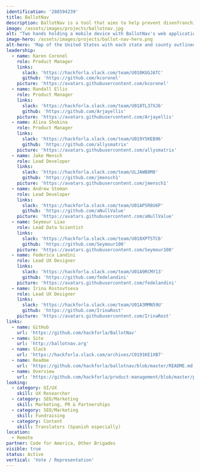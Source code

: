 ```yaml
---
identification: '288594239'
title: BallotNav
description: BallotNav is a tool that aims to help prevent disenfranchisement by providing reliable and up to date information on ballot drop off locations across the US. While some states have detailed information about ballot drop off locations, others leave it up to the local jurisdiction to publish that information. In some states, Counties, Towns, Parishes, etc, do not have websites, so there is no reliable online source for ballot drop off information. BallotNav was created to provide a reliable online resource about where to drop your ballot, hours, accessibility, etc. We do this by calling each Jurisdictional office provided by the secretary of state and confirming locations details.
image: /assets/images/projects/ballotnav.jpg
alt: "Two hands holding a mobile device with BallotNav's web application on display."
image-hero: /assets/images/projects/ballot-nav-hero.png
alt-hero: 'Map of the United States with each state and county outlined.'
leadership:
  - name: Karen Coronel
    role: Product Manager
    links:
      slack: 'https://hackforla.slack.com/team/U010KUGJATC'
      github: 'https://github.com/kcoronel'
    picture: 'https://avatars.githubusercontent.com/kcoronel'
  - name: Randall Ellis
    role: Product Manager
    links:
      slack: 'https://hackforla.slack.com/team/U018TL37XJ6'
      github: 'https://github.com/Arjayellis'
    picture: 'https://avatars.githubusercontent.com/Arjayellis'
  - name: Alina Shokina
    role: Product Manager
    links:
      slack: 'https://hackforla.slack.com/team/U019Y5KEB96'
      github: 'https://github.com/allysmatrix'
    picture: 'https://avatars.githubusercontent.com/allysmatrix'
  - name: Jake Mensch
    role: Lead Developer
    links:
      slack: 'https://hackforla.slack.com/team/ULJAWB8M8'
      github: 'https://github.com/jmensch1'
    picture: 'https://avatars.githubusercontent.com/jmensch1'
  - name: Andrew Steman
    role: Lead Developer
    links:
      slack: 'https://hackforla.slack.com/team/U01AP5R8U6P'
      github: 'https://github.com/aNullValue'
    picture: 'https://avatars.githubusercontent.com/aNullValue'
  - name: Seymour Liao
    role: Lead Data Scientist
    links:
      slack: 'https://hackforla.slack.com/team/U018XPTSTC6'
      github: 'https://github.com/Seymour100'
    picture: 'https://avatars.githubusercontent.com/Seymour100'
  - name: Federica Landini
    role: Lead UX Designer
    links:
      slack: 'https://hackforla.slack.com/team/U01A9RCMY13'
      github: 'https://github.com/fedelandini'
    picture: 'https://avatars.githubusercontent.com/fedelandini'
  - name: Irina Rostovtseva
    role: Lead UX Designer
    links:
      slack: 'https://hackforla.slack.com/team/U01A3MMN59U'
      github: 'https://github.com/IrinaRost'
    picture: 'https://avatars.githubusercontent.com/IrinaRost' 
links:
  - name: GitHub
    url: 'https://github.com/hackforla/BallotNav'
  - name: Site
    url: 'http://ballotnav.org'
  - name: Slack
    url: 'https://hackforla.slack.com/archives/C0191KE1XB7'
  - name: Readme
    url: 'https://github.com/hackforla/ballotnav/blob/master/README.md'
  - name: Overview
    url: 'https://github.com/hackforla/product-management/blob/master/project-one-sheets/BallotNav-Project-One-Sheet.pdf'
looking:
  - category: UI/UX
    skill: UX Researcher
  - category: SEO/Marketing
    skill: Marketing, PR & Partnerships
  - category: SEO/Marketing
    skill: Fundraising
  - category: Content
    skill: Translators (Spanish especially)
location:
  - Remote
partner: Code for America, Other Brigades
visible: true
status: Active
vertical: 'Vote / Representation'
---
```

